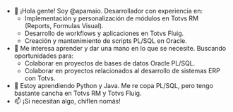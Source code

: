 - 👋 ¡Hola gente! Soy @apamaio. Desarrollador con experiencia en:
  - Implementación y personalización de módulos en Totvs RM (Reports, Formulas Visual).
  - Desarrollo de workflows y aplicaciones en Totvs Fluig.
  - Creación y mantenimiento de scripts PL/SQL en Oracle.
- 👀 Me interesa aprender y dar una mano en lo que se necesite. Buscando oportunidades para:
  - Colaborar en proyectos de bases de datos Oracle PL/SQL.
  - Colaborar en proyectos relacionados al desarrollo de sistemas ERP con Totvs.
- 🌱 Estoy aprendiendo Python y Java. Me re copa PL/SQL, pero tengo bastante cancha en Totvs RM y Totvs Fluig.
- 📫 ¡Si necesitan algo, chiflen nomás!
